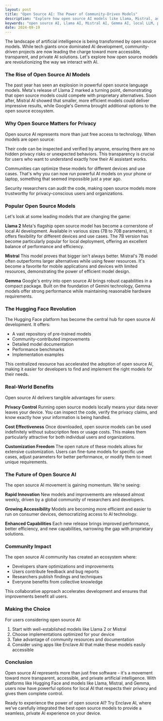 ```yaml
---
layout: post
title: "Open Source AI: The Power of Community-Driven Models"
description: "Explore how open source AI models like Llama, Mistral, and Gemma are revolutionizing private computing. Learn why community-driven AI is the future of local artificial intelligence."
keywords: "open source AI, Llama AI, Mistral AI, Gemma AI, local LLM, private AI, Hugging Face models, offline AI"
date: 2024-09-19
---
```


The landscape of artificial intelligence is being transformed by open source models. While tech giants once dominated AI development, community-driven projects are now leading the charge toward more accessible, transparent, and private AI solutions. Let's explore how open source models are revolutionizing the way we interact with AI.

### The Rise of Open Source AI Models

The past year has seen an explosion in powerful open source language models. Meta's release of Llama 2 marked a turning point, demonstrating that open source models could compete with proprietary alternatives. Soon after, Mistral AI showed that smaller, more efficient models could deliver impressive results, while Google's Gemma brought additional options to the open source ecosystem.

### Why Open Source Matters for Privacy

Open source AI represents more than just free access to technology. When models are open source:

Their code can be inspected and verified by anyone, ensuring there are no hidden privacy risks or unexpected behaviors. This transparency is crucial for users who want to understand exactly how their AI assistant works.

Communities can optimize these models for different devices and use cases. That's why you can now run powerful AI models on your phone or laptop, something that seemed impossible just a year ago.

Security researchers can audit the code, making open source models more trustworthy for privacy-conscious users and organizations.

### Popular Open Source Models

Let's look at some leading models that are changing the game:

**Llama 2**
Meta's flagship open source model has become a cornerstone of local AI development. Available in various sizes (7B to 70B parameters), it offers flexibility for different devices and use cases. The 7B version has become particularly popular for local deployment, offering an excellent balance of performance and efficiency.

**Mistral**
This model proves that bigger isn't always better. Mistral's 7B model often outperforms larger alternatives while using fewer resources. It's become a favorite for mobile applications and devices with limited resources, demonstrating the power of efficient model design.

**Gemma**
Google's entry into open source AI brings robust capabilities in a compact package. Built on the foundation of Gemini technology, Gemma models offer strong performance while maintaining reasonable hardware requirements.

### The Hugging Face Revolution

The Hugging Face platform has become the central hub for open source AI development. It offers:

- A vast repository of pre-trained models
- Community-contributed improvements
- Detailed model documentation
- Performance benchmarks
- Implementation examples

This centralized resource has accelerated the adoption of open source AI, making it easier for developers to find and implement the right models for their needs.

### Real-World Benefits

Open source AI delivers tangible advantages for users:

**Privacy Control**
Running open source models locally means your data never leaves your device. You can inspect the code, verify the privacy claims, and know exactly how your information is being handled.

**Cost Effectiveness**
Once downloaded, open source models can be used indefinitely without subscription fees or usage costs. This makes them particularly attractive for both individual users and organizations.

**Customization Freedom**
The open nature of these models allows for extensive customization. Users can fine-tune models for specific use cases, adjust parameters for better performance, or modify them to meet unique requirements.

### The Future of Open Source AI

The open source AI movement is gaining momentum. We're seeing:

**Rapid Innovation**
New models and improvements are released almost weekly, driven by a global community of researchers and developers.

**Growing Accessibility**
Models are becoming more efficient and easier to run on consumer devices, democratizing access to AI technology.

**Enhanced Capabilities**
Each new release brings improved performance, better efficiency, and new capabilities, narrowing the gap with proprietary solutions.

### Community Impact

The open source AI community has created an ecosystem where:

- Developers share optimizations and improvements
- Users contribute feedback and bug reports
- Researchers publish findings and techniques
- Everyone benefits from collective knowledge

This collaborative approach accelerates development and ensures that improvements benefit all users.

### Making the Choice

For users considering open source AI:

1. Start with well-established models like Llama 2 or Mistral
2. Choose implementations optimized for your device
3. Take advantage of community resources and documentation
4. Consider using apps like Enclave AI that make these models easily accessible

### Conclusion

Open source AI represents more than just free software - it's a movement toward more transparent, accessible, and private artificial intelligence. With platforms like Hugging Face and models like Llama, Mistral, and Gemma, users now have powerful options for local AI that respects their privacy and gives them complete control.

Ready to experience the power of open source AI? Try Enclave AI, where we've carefully integrated the best open source models to provide a seamless, private AI experience on your device. 